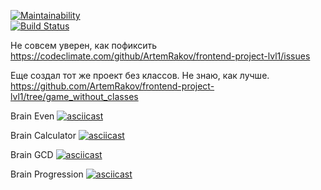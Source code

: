 [![Maintainability](https://api.codeclimate.com/v1/badges/e37220ee41d19b15cfa4/maintainability)](https://codeclimate.com/github/ArtemRakov/frontend-project-lvl1/maintainability)	
[![Build Status](https://travis-ci.org/ArtemRakov/frontend-project-lvl1.svg?branch=master)](https://travis-ci.org/ArtemRakov/frontend-project-lvl1)

Не совсем уверен, как пофиксить https://codeclimate.com/github/ArtemRakov/frontend-project-lvl1/issues 

Еще создал тот же проект без классов. Не знаю, как лучше. https://github.com/ArtemRakov/frontend-project-lvl1/tree/game_without_classes

Brain Even
[![asciicast](https://asciinema.org/a/cWqLhK8yli6xXuN8bluNwK0Lm.svg)](https://asciinema.org/a/cWqLhK8yli6xXuN8bluNwK0Lm)

Brain Calculator
[![asciicast](https://asciinema.org/a/H0ExNdZXb0tYxl2lSeX7gaBo0.svg)](https://asciinema.org/a/H0ExNdZXb0tYxl2lSeX7gaBo0)

Brain GCD
[![asciicast](https://asciinema.org/a/9UmVc4qbKK2bBoLdL08V7bYzh.svg)](https://asciinema.org/a/9UmVc4qbKK2bBoLdL08V7bYzh)

Brain Progression
[![asciicast](https://asciinema.org/a/yFQ535QBRXmsIwII90iTkXEpy.svg)](https://asciinema.org/a/yFQ535QBRXmsIwII90iTkXEpy)
